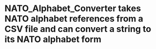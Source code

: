 # NATO_Alphabet_Converter takes NATO alphabet references from a CSV file and can convert a string to its NATO alphabet form
